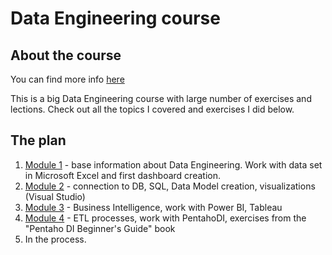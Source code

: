 # Data Engineering course

## About the course
You can find more info [here](https://github.com/Data-Learn/data-engineering/blob/master/DE%20-%20101%20Guide.md)

This is a big Data Engineering course with large number of exercises and lections. Check out all the topics I covered and exercises I did below.

## The plan

1) [Module 1](https://github.com/victorjulyin/DE-101/tree/main/Module1) - base information about Data Engineering. Work with data set in Microsoft Excel and first dashboard creation.
2) [Module 2](https://github.com/victorjulyin/DE-101/tree/main/Module2) - connection to DB, SQL, Data Model creation, visualizations (Visual Studio)
3) [Module 3](https://github.com/victorjulyin/DE-101/tree/main/Module3) - Business Intelligence, work with Power BI, Tableau
4) [Module 4](https://github.com/victorjulyin/DE-101/tree/main/Module4) - ETL processes, work with PentahoDI, exercises from the "Pentaho DI Beginner's Guide" book
5) In the process.


